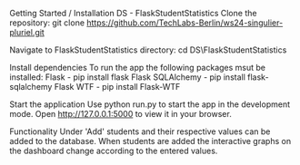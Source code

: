 Getting Started / Installation
DS - FlaskStudentStatistics
Clone the repository:
git clone https://github.com/TechLabs-Berlin/ws24-singulier-pluriel.git

Navigate to FlaskStudentStatistics directory:
cd DS\FlaskStudentStatistics

Install dependencies
To run the app the following packages msut be installed:
Flask - pip install flask
Flask SQLAlchemy - pip install flask-sqlalchemy
Flask WTF - pip install Flask-WTF

Start the application
Use python run.py to start the app in the development mode.
Open http://127.0.0.1:5000 to view it in your browser.

Functionality
Under 'Add' students and their respective values can be added to the database.
When students are added the interactive graphs on the dashboard change according to the entered values.
